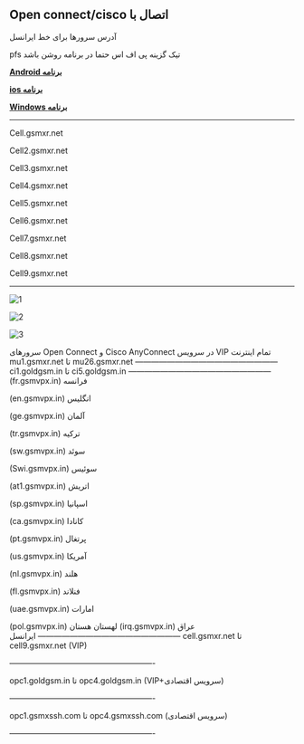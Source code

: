 **Open connect/cisco اتصال با**
---
آدرس سرورها برای خط ایرانسل

 pfs تیک گزینه پی اف اس حتما در برنامه روشن باشد
 
 
[**Android برنامه**](https://my.uupload.ir/dl/dxVmrv5r) 

[**ios برنامه**](https://apps.apple.com/us/app/cisco-secure-client/id1135064690)

[**Windows برنامه**](https://my.uupload.ir/dl/kjgxYnVv)

---
Cell.gsmxr.net

Cell2.gsmxr.net

Cell3.gsmxr.net

Cell4.gsmxr.net

Cell5.gsmxr.net

Cell6.gsmxr.net

Cell7.gsmxr.net

Cell8.gsmxr.net

Cell9.gsmxr.net

 ---
 
![1](https://github.com/mostafacpr/Myvpn/assets/120664716/13f73dc8-ffcb-4415-b6df-de23414b9680)

 ![2](https://github.com/mostafacpr/Myvpn/assets/120664716/faba9472-886c-4ec7-af49-067c273bf1d2)


![3](https://github.com/mostafacpr/Myvpn/assets/120664716/32752831-4a2c-4e73-aa87-466b72d85e36)


سرورهای Open Connect و Cisco AnyConnect در سرویس VIP
تمام اینترنت
mu1.gsmxr.net تا mu26.gsmxr.net 
——————————————————
ci1.goldgsm.in تا ci5.goldgsm.in
——————————————————
(fr.gsmvpx.in) فرانسه 

(en.gsmvpx.in) انگلیس 

(ge.gsmvpx.in) آلمان 

(tr.gsmvpx.in) ترکیه 

(sw.gsmvpx.in) سوئد 

(Swi.gsmvpx.in) سوئیس 

(at1.gsmvpx.in) اتریش 

(sp.gsmvpx.in) اسپانیا 

(ca.gsmvpx.in) کانادا 

(pt.gsmvpx.in) پرتغال 

(us.gsmvpx.in) آمریکا 

(nl.gsmvpx.in) هلند 

(fl.gsmvpx.in) فنلاند 

(uae.gsmvpx.in) امارات 

(pol.gsmvpx.in) لهستان
هستان
(irq.gsmvpx.in) عراق
——————————————————
ایرانسل
cell.gsmxr.net تا cell9.gsmxr.net (VIP)

——————————————————-

opc1.goldgsm.in تا opc4.goldgsm.in (VIP+سرویس اقتصادی)

——————————————————-

opc1.gsmxssh.com تا opc4.gsmxssh.com (سرویس اقتصادی)

——————————————————-
